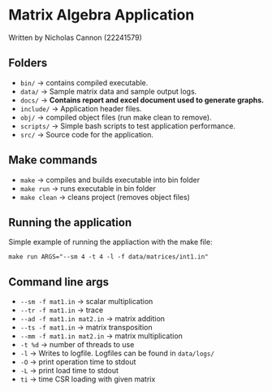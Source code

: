 # Matrix Algebra Application

Written by Nicholas Cannon (22241579)

## Folders

- `bin/` -> contains compiled executable.
- `data/` -> Sample matrix data and sample output logs.
- `docs/` -> **Contains report and excel document used to generate graphs.**
- `include/` -> Application header files.
- `obj/` -> compiled object files (run make clean to remove).
- `scripts/` -> Simple bash scripts to test application performance.
- `src/` -> Source code for the application.

## Make commands

- `make` -> compiles and builds executable into bin folder
- `make run` -> runs executable in bin folder
- `make clean` -> cleans project (removes object files)

## Running the application

Simple example of running the appliaction with the make file:

    make run ARGS="--sm 4 -t 4 -l -f data/matrices/int1.in"

## Command line args

- `--sm -f mat1.in` -> scalar multiplication
- `--tr -f mat1.in` -> trace
- `--ad -f mat1.in mat2.in` -> matrix addition
- `--ts -f mat1.in` -> matrix transposition
- `--mm -f mat1.in mat2.in` -> matrix multiplication
- `-t %d` -> number of threads to use
- `-l` -> Writes to logfile. Logfiles can be found in `data/logs/`
- `-O` -> print operation time to stdout
- `-L` -> print load time to stdout
- `ti` -> time CSR loading with given matrix
